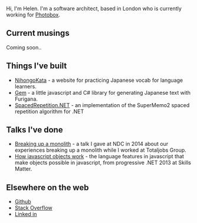 
Hi, I'm Helen. I'm a software architect, based in London who is currently working for [Photobox](https://photobox.co.uk). 

## Current musings
Coming soon..

## Things I've built
- [NihongoKata](https://nihongokata.com/) - a website for practicing Japanese vocab for language learners.
- [Gem](https://github.com/helephant/Gem) - a little javascript and C# library for generating Japanese text with Furigana.
- [SpacedRepetition.NET](https://github.com/helephant/SpacedRepetition.Net) - an implementation of the SuperMemo2 spaced repetition algorithm for .NET 

## Talks I've done
- [Breaking up a monolith](https://vimeo.com/113632288) - a talk I gave at NDC in 2014 about our experiences breaking up a monolith while I worked at Totaljobs Group.
- [How javascript objects work](https://skillsmatter.com/skillscasts/4157-helen-emerson) - the language features in javascript that make objects possible in javascript, from progressive .NET 2013 at Skills Matter.

## Elsewhere on the web
- [Github](https://github.com/helephant)
- [Stack Overflow](https://stackoverflow.com/users/13028/helephant)
- [Linked in](https://www.linkedin.com/in/helephant/)
